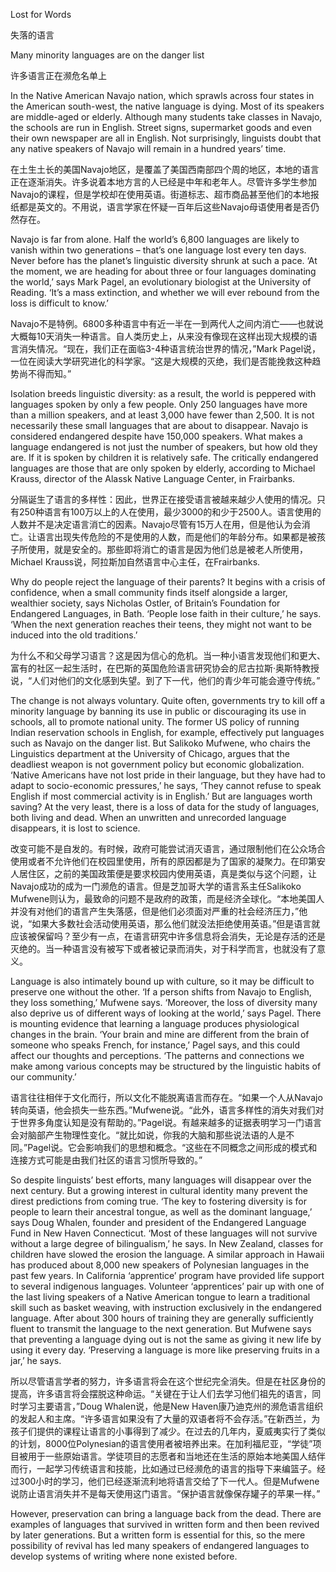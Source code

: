 Lost for Words

失落的语言

Many minority languages are on the danger list

许多语言正在濒危名单上

In the Native American Navajo nation, which sprawls across four states in the American south-west, the native language is dying. Most of its speakers are middle-aged or elderly. Although many students take classes in Navajo, the schools are run in English. Street signs, supermarket goods and even their own newspaper are all in English. Not surprisingly, linguists doubt that any native speakers of Navajo will remain in a hundred years’ time.

在土生土长的美国Navajo地区，是覆盖了美国西南部四个周的地区，本地的语言正在逐渐消失。许多说着本地方言的人已经是中年和老年人。尽管许多学生参加Navajo的课程，但是学校却在使用英语。街道标志、超市商品甚至他们的本地报纸都是英文的。不用说，语言学家在怀疑一百年后这些Navajo母语使用者是否仍然存在。

Navajo is far from alone. Half the world’s 6,800 languages are likely to vanish within two generations – that’s one language lost every ten days. Never before has the planet’s linguistic diversity shrunk at such a pace. ‘At the moment, we are heading for about three or four languages dominating the world,’ says Mark Pagel, an evolutionary biologist at the University of Reading. ‘It’s a mass extinction, and whether we will ever rebound from the loss is difficult to know.’

Navajo不是特例。6800多种语言中有近一半在一到两代人之间内消亡——也就说大概每10天消失一种语言。自人类历史上，从来没有像现在这样出现大规模的语言消失情况。“现在，我们正在面临3-4种语言统治世界的情况，”Mark Pagel说，一位在阅读大学研究进化的科学家。“这是大规模的灭绝，我们是否能挽救这种趋势尚不得而知。”


Isolation breeds linguistic diversity: as a result, the world is peppered with languages spoken by only a few people. Only 250 languages have more than a million speakers, and at least 3,000 have fewer than 2,500. It is not necessarily these small languages that are about to disappear. Navajo is considered endangered despite have 150,000 speakers. What makes a language endangered is not just the number of speakers, but how old they are. If it is spoken by children it is relatively safe. The critically endangered languages are those that are only spoken by elderly, according to Michael Krauss, director of the Alassk Native Language Center, in Frairbanks.


分隔诞生了语言的多样性：因此，世界正在接受语言被越来越少人使用的情况。只有250种语言有100万以上的人在使用，最少3000的和少于2500人。语言使用的人数并不是决定语言消亡的因素。Navajo尽管有15万人在用，但是他认为会消亡。让语言出现失传危险的不是使用的人数，而是他们的年龄分布。如果都是被孩子所使用，就是安全的。那些即将消亡的语言是因为他们总是被老人所使用，Michael Krauss说，阿拉斯加自然语言中心主任，在Frairbanks.

Why do people reject the language of their parents? It begins with a crisis of confidence, when a small community finds itself alongside a larger, wealthier society, says Nicholas Ostler, of Britain’s Foundation for Endangered Languages, in Bath. ‘People lose faith in their culture,’ he says. ‘When the next generation reaches their teens, they might not want to be induced into the old traditions.’ 

为什么不和父母学习语言？这是因为信心的危机。当一种小语言发现他们和更大、富有的社区一起生活时，在巴斯的英国危险语言研究协会的尼古拉斯·奥斯特教授说，“人们对他们的文化感到失望。到了下一代，他们的青少年可能会遵守传统。”

The change is not always voluntary. Quite often, governments try to kill off a minority language by banning its use in public or discouraging its use in schools, all to promote national unity. The former US policy of running Indian reservation schools in English, for example, effectively put languages such as Navajo on the danger list. But Salikoko Mufwene, who chairs the Linguistics department at the University of Chicago, argues that the deadliest weapon is not government policy but economic globalization. ‘Native Americans have not lost pride in their language, but they have had to adapt to socio-economic pressures,’ he says, ‘They cannot refuse to speak English if most commercial activity is in English.’ But are languages worth saving? At the very least, there is a loss of data for the study of languages, both living and dead. When an unwritten and unrecorded language disappears, it is lost to science.

改变可能不是自发的。有时候，政府可能尝试消灭语言，通过限制他们在公众场合使用或者不允许他们在校园里使用，所有的原因都是为了国家的凝聚力。在印第安人居住区，之前的美国政策便是要求校园内使用英语，真是类似与这个问题，让Navajo成功的成为一门濒危的语言。但是芝加哥大学的语言系主任Salikoko Mufwene则认为，最致命的问题不是政府的政策，而是经济全球化。“本地美国人并没有对他们的语言产生失落感，但是他们必须面对严重的社会经济压力，”他说，“如果大多数社会活动使用英语，那么他们就没法拒绝使用英语。”但是语言就应该被保留吗？至少有一点，在语言研究中许多信息将会消失，无论是存活的还是灭绝的。当一种语言没有被写下或者被记录而消失，对于科学而言，也就没有了意义。

Language is also intimately bound up with culture, so it may be difficult to preserve one without the other. ‘If a person shifts from Navajo to English, they loss something,’ Mufwene says. ‘Moreover, the loss of diversity many also deprive us of different ways of looking at the world,’ says Pagel. There is mounting evidence that learning a language produces physiological changes in the brain. ‘Your brain and mine are different from the brain of someone who speaks French, for instance,’ Pagel says, and this could affect our thoughts and perceptions. ‘The patterns and connections we make among various concepts may be structured by the linguistic habits of our community.’

语言往往相伴于文化而行，所以文化不能脱离语言而存在。“如果一个人从Navajo转向英语，他会损失一些东西。”Mufwene说。“此外，语言多样性的消失对我们对于世界多角度认知是没有帮助的。”Pagel说。有越来越多的证据表明学习一门语言会对脑部产生物理性变化。“就比如说，你我的大脑和那些说法语的人是不同。”Pagel说。它会影响我们的思想和概念。“这些在不同概念之间形成的模式和连接方式可能是由我们社区的语言习惯所导致的。”

So despite linguists’ best efforts, many languages will disappear over the next century. But a growing interest in cultural identity many prevent the direst predictions from coming true. ‘The key to fostering diversity is for people to learn their ancestral tongue, as well as the dominant language,’ says Doug Whalen, founder and president of the Endangered Language Fund in New Haven Connecticut. ‘Most of these languages will not survive without a large degree of bilingualism,’ he says. In New Zealand, classes for children have slowed the erosion the language. A similar approach in Hawaii has produced about 8,000 new speakers of Polynesian languages in the past few years. In California ‘apprentice’ program have provided life support to several indigenous languages. Volunteer ‘apprentices’ pair up with one of the last living speakers of a Native American tongue to learn a traditional skill such as basket weaving, with instruction exclusively in the endangered language. After about 300 hours of training they are generally sufficiently fluent to transmit the language to the next generation. But Mufwene says that preventing a language dying out is not the same as giving it new life by using it every day. ‘Preserving a language is more like preserving fruits in a jar,’ he says.

所以尽管语言学者的努力，许多语言将会在这个世纪完全消失。但是在社区身份的提高，许多语言将会摆脱这种命运。“关键在于让人们去学习他们祖先的语言，同时学习主要语言，”Doug Whalen说，他是New Haven康乃迪克州的濒危语言组织的发起人和主席。“许多语言如果没有了大量的双语者将不会存活。”在新西兰，为孩子们提供的课程让语言的小事得到了减少。在过去的几年内，夏威夷实行了类似的计划，8000位Polynesian的语言使用者被培养出来。在加利福尼亚，“学徒”项目被用于一些原始语言。学徒项目的志愿者和当地还在生活的原始本地美国人结伴而行，一起学习传统语言和技能，比如通过已经濒危的语言的指导下来编篮子。经过300小时的学习，他们已经逐渐流利地将语言交给了下一代人。但是Mufwene说防止语言消失并不是每天使用这门语言。“保护语言就像保存罐子的苹果一样。”

However, preservation can bring a language back from the dead. There are examples of languages that survived in written form and then been revived by later generations. But a written form is essential for this, so the mere possibility of revival has led many speakers of endangered languages to develop systems of writing where none existed before.
